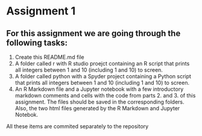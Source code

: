 #  **Assignment 1**

## For this assignment we are going through the following tasks:

1. Create this README.md file
2. A folder called r with R studio proejct containing an R script that prints all integers between 1 and 10 (including 1 and 10) to screen.
3. A folder called python with a Spyder project containing a Python script that prints all integers between 1 and 10 (including 1 and 10) to screen.
4. An R Markdown file and a Jupyter notebook with a few introductory markdown comments and cells with the code from parts 2. and 3. of this assignment. The files should be saved in the corresponding folders. Also, the two html files generated by the R Markdown and Jupyter Notebok.

All these items are commited separately to the repository